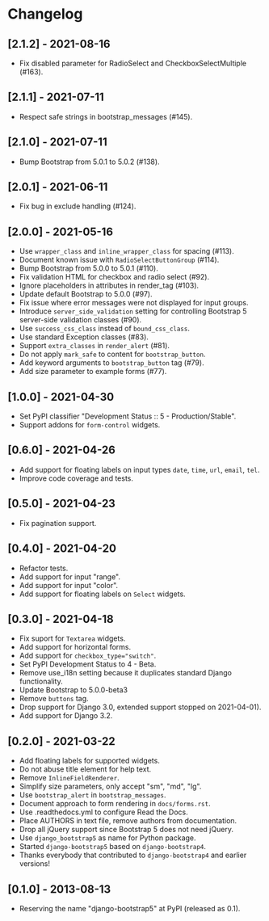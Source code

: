 # Changelog

## [2.1.2] - 2021-08-16

- Fix disabled parameter for RadioSelect and CheckboxSelectMultiple (#163).

## [2.1.1] - 2021-07-11

- Respect safe strings in bootstrap_messages (#145).

## [2.1.0] - 2021-07-11

- Bump Bootstrap from 5.0.1 to 5.0.2 (#138).

## [2.0.1] - 2021-06-11

- Fix bug in exclude handling (#124).

## [2.0.0] - 2021-05-16

- Use `wrapper_class` and `inline_wrapper_class` for spacing (#113).
- Document known issue with `RadioSelectButtonGroup` (#114).
- Bump Bootstrap from 5.0.0 to 5.0.1 (#110).
- Fix validation HTML for checkbox and radio select (#92).
- Ignore placeholders in attributes in render_tag (#103). 
- Update default Bootstrap to 5.0.0 (#97).
- Fix issue where error messages were not displayed for input groups.
- Introduce `server_side_validation` setting for controlling Bootstrap 5 server-side validation classes (#90).
- Use `success_css_class` instead of `bound_css_class`.
- Use standard Exception classes (#83).
- Support `extra_classes` in `render_alert` (#81).
- Do not apply `mark_safe` to content for `bootstrap_button`.
- Add keyword arguments to `bootstrap_button` tag (#79).
- Add size parameter to example forms (#77).

## [1.0.0] - 2021-04-30

- Set PyPI classifier "Development Status :: 5 - Production/Stable".
- Support addons for `form-control` widgets.

## [0.6.0] - 2021-04-26

- Add support for floating labels on input types `date`, `time`, `url`, `email`, `tel`.
- Improve code coverage and tests.

## [0.5.0] - 2021-04-23

- Fix pagination support.

## [0.4.0] - 2021-04-20

- Refactor tests.
- Add support for input "range".
- Add support for input "color".
- Add support for floating labels on `Select` widgets.

## [0.3.0] - 2021-04-18

- Fix suport for `Textarea` widgets.
- Add support for horizontal forms.
- Add support for `checkbox_type="switch"`.
- Set PyPI Development Status to 4 - Beta.
- Remove use_i18n setting because it duplicates standard Django functionality.
- Update Bootstrap to 5.0.0-beta3
- Remove `buttons` tag.
- Drop support for Django 3.0, extended support stopped on 2021-04-01).
- Add support for Django 3.2.

## [0.2.0] - 2021-03-22

- Add floating labels for supported widgets. 
- Do not abuse title element for help text.
- Remove `InlineFieldRenderer`.
- Simplify size parameters, only accept "sm", "md", "lg".
- Use `bootstrap_alert` in `bootstrap_messages`.
- Document approach to form rendering in `docs/forms.rst`.
- Use .readthedocs.yml to configure Read the Docs.
- Place AUTHORS in text file, remove authors from documentation.
- Drop all jQuery support since Bootstrap 5 does not need jQuery.
- Use `django_bootstrap5` as name for Python package.
- Started `django-bootstrap5` based on `django-bootstrap4`.
- Thanks everybody that contributed to `django-bootstrap4` and earlier versions!

## [0.1.0] - 2013-08-13 

- Reserving the name "django-bootstrap5" at PyPI (released as 0.1). 
